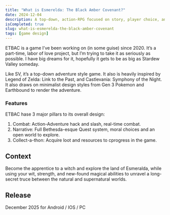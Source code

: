 ```yaml
---
title: "What is Esmerelda: The Black Amber Covenant?"
date: 2024-12-04
description: A top-down, action-RPG focused on story, player choice, and team-based melee combat.
isCompleted: true
slug: what-is-esmerelda-the-black-amber-covenant
tags: [game design]
---
```


ETBAC is a game I’ve been working on (in some guise) since 2020. It’s a part-time, labor of love project, but I’m trying to take it as seriously as possible. I have big dreams for it, hopefully it gets to be as big as Stardew Valley someday.

Like SV, it’s a top-down adventure style game. It also is heavily inspired by Legend of Zelda: Link to the Past, and Castlevania: Symphony of the Night. It also draws on minimalist design styles from Gen 3 Pokemon and Earthbound to render the adventure.

### Features

ETBAC hase 3 major pillars to its overall design:

1. Combat: Action-Adventure hack and slash, real-time combat.
2. Narrative: Full Bethesda-esque Quest system, moral choices and an open world to explore.
3. Collect-a-thon: Acquire loot and resources to cprogress in the game.

## Context

Become the apprentice to a witch and explore the land of Esmeralda, while using your wit, strength, and new-found magical abilities to unravel a long-secret truce between the natural and supernatural worlds.

## Release

December 2025 for Android / IOS / PC
